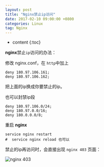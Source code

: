 ```yaml
---
layout: post
title: "Nginx禁止ip访问"
date: 2017-02-10 09:00:00 +0800 
categories: Linux
tag: Nginx
---
```

* content
{:toc}

**nginx**禁止```ip```访问的办法：


修改 nginx.conf，在 ```http```中加上
```shell
deny 180.97.106.161;
deny 180.97.106.162;
```

把上面的ip换成你要禁止的ip。

<!-- more -->

也可以封禁ip段
```shell
deny 180.97.106.0/24;
deny 180.97.0.0/16;
deny 180.0.0.0/8;
```

重启 **nginx**

```shell
service nginx restart
#  service nginx reload 也可以
```

禁止的ip再访问时，会直接出现 ```nginx 403``` 页面：

![nginx 403](https://img.alicdn.com/imgextra/i3/673239777/TB2h_UjqXXXXXbEXXXXXXXXXXXX_!!673239777.jpg)

